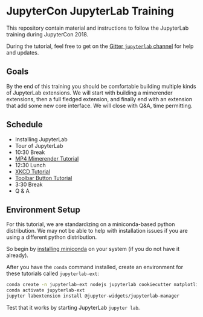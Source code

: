 # JupyterCon JupyterLab Training

This repository contain material and instructions to follow the JupyterLab training during JupyterCon 2018.

During the tutorial, feel free to get on the [Gitter `jupyterlab` channel](https://gitter.im/jupyterlab/jupyterlab) for help and updates.

## Goals
By the end of this training you should be comfortable building multiple kinds of JupyterLab extensions. We will start with building a mimerender extensions, then a full fledged extension, and finally end with an extension that add some new core interface. We will close with Q&A, time permitting.


## Schedule

* Installing JupyterLab
* Tour of JupyterLab
* 10:30 Break
* [MP4 Mimerender Tutorial](https://github.com/jupyterlab/jupyterlab-mp4/blob/master/tutorial.md)
* 12:30 Lunch
* [XKCD Tutorial](https://jupyterlab.readthedocs.io/en/stable/developer/xkcd_extension_tutorial.html)
* [Toolbar Button Tutorial](https://github.com/jupyterlab/runall-extension)
* 3:30 Break
* Q & A


## Environment Setup

For this tutorial, we are standardizing on a miniconda-based python distribution.
We may not be able to help with installation issues if
you are using a different python distribution.

So begin by [installing miniconda](https://conda.io/docs/user-guide/install/) on your system (if you do not have it already).

After you have the `conda` command installed, create an environment for these tutorials called `jupyterlab-ext`: 

```bash
conda create -n jupyterlab-ext nodejs jupyterlab cookiecutter matplotlib scipy ipywidgets python=3.6 -c conda-forge
conda activate jupyterlab-ext
jupyter labextension install @jupyter-widgets/jupyterlab-manager
```

Test that it works by starting JupyterLab `jupyter lab`.


